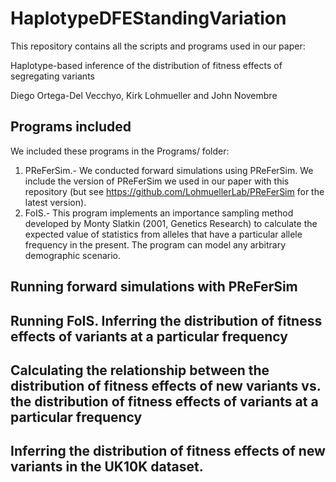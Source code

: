 # HaplotypeDFEStandingVariation

This repository contains all the scripts and programs used in our paper:

Haplotype-based inference of the distribution of fitness effects of segregating variants

Diego Ortega-Del Vecchyo, Kirk Lohmueller and John Novembre

## Programs included

We included these programs in the Programs/ folder:

1. PReFerSim.- We conducted forward simulations using PReFerSim. We include the version of PReFerSim we used in our paper with this repository (but see https://github.com/LohmuellerLab/PReFerSim for the latest version).
2. FoIS.- This program implements an importance sampling method developed by Monty Slatkin (2001, Genetics Research) to calculate the expected value of statistics from alleles that have a particular allele frequency in the present. The program can model any arbitrary demographic scenario.


## Running forward simulations with PReFerSim


## Running FoIS. Inferring the distribution of fitness effects of variants at a particular frequency


## Calculating the relationship between the distribution of fitness effects of new variants vs. the distribution of fitness effects of variants at a particular frequency


## Inferring the distribution of fitness effects of new variants in the UK10K dataset.

